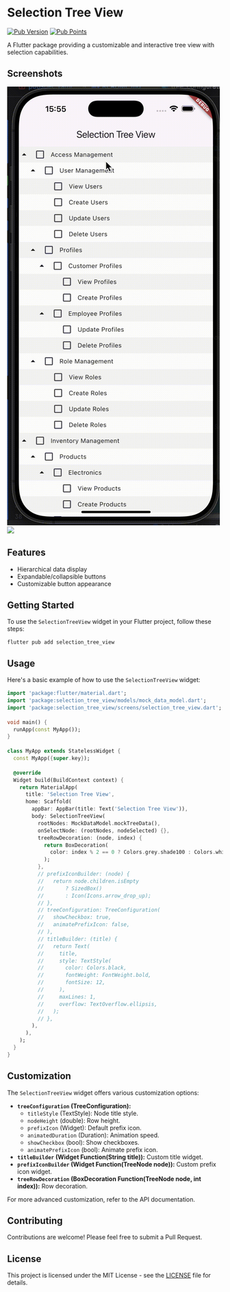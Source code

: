 # Selection Tree View


[![Pub Version](https://img.shields.io/pub/v/selection_tree_view?color=blue&logo=dart)](https://pub.dev/packages/selection_tree_view)
[![Pub Points](https://img.shields.io/pub/points/selection_tree_view?color=blue&logo=dart)](https://pub.dev/packages/selection_tree_view)
<!--[![License](https://img.shields.io/github/license/monkeyWie/flutter_treeview)](https://github.com/NamTranDinh/selection_tree_view/blob/main/LICENSE)-->

A Flutter package providing a customizable and interactive tree view with selection capabilities.

## Screenshots

![](https://github.com/NamTranDinh/selection_tree_view/blob/main/lib/screenshots/example_mobile.gif)
![](https://github.com/NamTranDinh/selection_tree_view/blob/main/lib/screenshots/example_web.gif)

## Features

- Hierarchical data display
- Expandable/collapsible buttons
- Customizable button appearance

## Getting Started

To use the `SelectionTreeView` widget in your Flutter project, follow these steps:

```
flutter pub add selection_tree_view
```

## Usage

Here's a basic example of how to use the `SelectionTreeView` widget:

```dart
import 'package:flutter/material.dart';
import 'package:selection_tree_view/models/mock_data_model.dart';
import 'package:selection_tree_view/screens/selection_tree_view.dart';

void main() {
  runApp(const MyApp());
}

class MyApp extends StatelessWidget {
  const MyApp({super.key});

  @override
  Widget build(BuildContext context) {
    return MaterialApp(
      title: 'Selection Tree View',
      home: Scaffold(
        appBar: AppBar(title: Text('Selection Tree View')),
        body: SelectionTreeView(
          rootNodes: MockDataModel.mockTreeData(),
          onSelectNode: (rootNodes, nodeSelected) {},
          treeRowDecoration: (node, index) {
            return BoxDecoration(
              color: index % 2 == 0 ? Colors.grey.shade100 : Colors.white,
            );
          },
          // prefixIconBuilder: (node) {
          //   return node.children.isEmpty
          //       ? SizedBox()
          //       : Icon(Icons.arrow_drop_up);
          // },
          // treeConfiguration: TreeConfiguration(
          //   showCheckbox: true,
          //   animatePrefixIcon: false,
          // ),
          // titleBuilder: (title) {
          //   return Text(
          //     title,
          //     style: TextStyle(
          //       color: Colors.black,
          //       fontWeight: FontWeight.bold,
          //       fontSize: 12,
          //     ),
          //     maxLines: 1,
          //     overflow: TextOverflow.ellipsis,
          //   );
          // },
        ),
      ),
    );
  }
}

```

## Customization

The `SelectionTreeView` widget offers various customization options:


* **`treeConfiguration` (TreeConfiguration):**
    * `titleStyle` (TextStyle): Node title style.
    * `nodeHeight` (double): Row height.
    * `prefixIcon` (Widget): Default prefix icon.
    * `animatedDuration` (Duration): Animation speed.
    * `showCheckbox` (bool): Show checkboxes.
    * `animatePrefixIcon` (bool): Animate prefix icon.
* **`titleBuilder` (Widget Function(String title)):** Custom title widget.
* **`prefixIconBuilder` (Widget Function(TreeNode node)):** Custom prefix icon widget.
* **`treeRowDecoration` (BoxDecoration Function(TreeNode node, int index)):** Row decoration.

For more advanced customization, refer to the API documentation.

## Contributing

Contributions are welcome! Please feel free to submit a Pull Request.

## License

This project is licensed under the MIT License - see the [LICENSE](https://github.com/NamTranDinh/selection_tree_view/blob/main/LICENSE) file for details.
